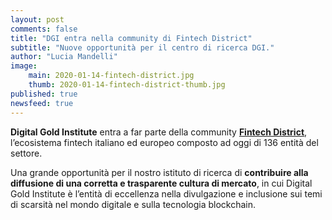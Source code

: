```yaml
---
layout: post
comments: false
title: "DGI entra nella community di Fintech District"
subtitle: "Nuove opportunità per il centro di ricerca DGI." 
author: "Lucia Mandelli"
image:
    main: 2020-01-14-fintech-district.jpg
    thumb: 2020-01-14-fintech-district-thumb.jpg
published: true
newsfeed: true
---
```


**Digital Gold Institute** entra a far parte della community [**Fintech District**](https://www.fintechdistrict.com/community//), l’ecosistema fintech italiano ed europeo composto ad oggi di 136 entità del settore.

Una grande opportunità per il nostro istituto di ricerca di **contribuire alla diffusione di una corretta e trasparente cultura di mercato**, in cui Digital Gold Institute è l’entità di eccellenza nella divulgazione e inclusione sui temi di scarsità nel mondo digitale e sulla tecnologia blockchain. 